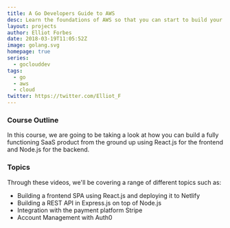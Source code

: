 ```yaml
---
title: A Go Developers Guide to AWS
desc: Learn the foundations of AWS so that you can start to build your app on the cloud!
layout: projects
author: Elliot Forbes
date: 2018-03-19T11:05:52Z
image: golang.svg
homepage: true
series:
  - goclouddev
tags:
  - go
  - aws
  - cloud
twitter: https://twitter.com/Elliot_F
---
```


### Course Outline

In this course, we are going to be taking a look at how you can build a fully functioning SaaS product from the ground up using React.js for the frontend and Node.js for the backend.

### Topics

Through these videos, we'll be covering a range of different topics such as:

* Building a frontend SPA using React.js and deploying it to Netlify
* Building a REST API in Express.js on top of Node.js
* Integration with the payment platform Stripe
* Account Management with Auth0
